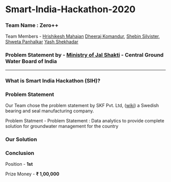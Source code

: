 # Smart-India-Hackathon-2020
### Team Name : **Zero++**
Team Members - 
[Hrishikesh Mahajan](https://github.com/mahajanhrishikesh)
[Dheeraj Komandur](www.dheerajkomandur.com),
[Shebin Silvister](https://github.com/silvistershebin), 
[Shweta Panhalkar](https://github.com/shweta61999)
[Yash Shekhadar](https://github.com/Yash-Shekhadar)
### Problem Statement by - [Ministry of Jal Shakti](https://www.skf.com/) - Central Ground Water Board of India
***

### What is Smart India Hackathon (SIH)?


### Problem Statement 
Our Team chose the problem statement by SKF Pvt. Ltd, ([wiki](https://en.wikipedia.org/wiki/SKF)) a Swedish bearing and seal manufacturing company.

Problem Statment - Problem Statement : Data analytics to provide complete solution for groundwater management for the country
### Our Solution



### Conclusion


Position - **1st**

Prize Money - **₹ 1,00,000**




